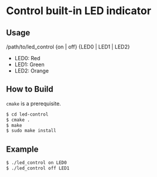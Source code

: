 # Control built-in LED indicator


## Usage

/path/to/led\_control {on | off} {LED0 | LED1 | LED2}

- LED0: Red
- LED1: Green
- LED2: Orange


## How to Build

`cmake` is a prerequisite.

```bash
$ cd led-control
$ cmake .
$ make
$ sudo make install
```


## Example

```bash
$ ./led_control on LED0
$ ./led_control off LED1
```
